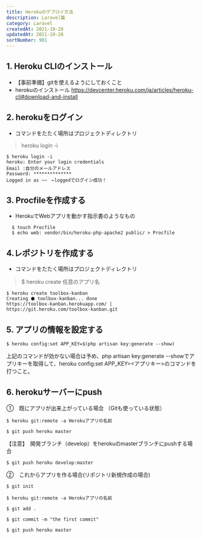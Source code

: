 ```yaml
---
title: Herokuのデプロイ方法
description: Laravel篇
category: Laravel
createdAt: 2021-10-28
updatedAt: 2021-10-28
sortNumber: 901
---
```


## 1. Heroku CLIのインストール
- 【事前準備】gitを使えるようにしておくこと
- herokuのインストール
  https://devcenter.heroku.com/ja/articles/heroku-cli#download-and-install

## 2. herokuをログイン
- コマンドをたたく場所はプロジェクトディレクトリ
> heroku login -i
```
$ heroku login -i
heroku: Enter your login credentials
Email :自分のメールアドレス
Password: **************
Logged in as ~~　←loggedでログイン成功！
```

## 3. Procfileを作成する
- HerokuでWebアプリを動かす指示書のようなもの
```
  $ touch Procfile
  $ echo web: vendor/bin/heroku-php-apache2 public/ > Procfile
```

## 4.レポジトリを作成する
- コマンドをたたく場所はプロジェクトディレクトリ
> $ heroku create 任意のアプリ名

```
$ heroku create toolbox-kanban
Creating ⬢ toolbox-kanban... done
https://toolbox-kanban.herokuapp.com/ | https://git.heroku.com/toolbox-kanban.git

```
<div style="page-break-before:always"></div>

## 5. アプリの情報を設定する
```
$ heroku config:set APP_KEY=$(php artisan key:generate --show)
```
上記のコマンドが効かない場合は予め、php artisan key:generate --showでアプリキーを取得して、heroku config:set APP_KEY=<アプリキー>のコマンドを打つこと。

<div style="page-break-before:always"></div>

## 6. herokuサーバーにpush

①　既にアプリが出来上がっている場合
（Gitも使っている状態）
```
$ heroku git:remote -a Herokuアプリの名前
```
```
$ git push heroku master
```
【注意】　開発ブランチ（develop）をherokuのmasterブランチにpushする場合
```
$ git push heroku develop:master
```

②　これからアプリを作る場合(リポジトリ新規作成の場合)
```
$ git init 
```
```
$ heroku git:remote -a Herokuアプリの名前 
```
```
$ git add .
```
```
$ git commit -m "the first commit"
```
```
$ git push heroku master
```
